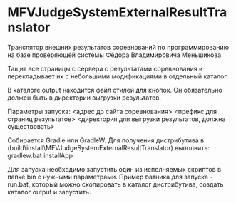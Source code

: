 # MFVJudgeSystemExternalResultTranslator
Транслятор внешних результатов соревнований по программированию на базе проверяющей системы Фёдора Владимировича Меньшикова.


Тащит все страницы с сервера с результатами соревнования и перекладывает их с небольшими модификациями в отдельный каталог.


В каталоге output находится файл стилей для кнопок. Он обязательно должен быть в директории выгрузки результатов.


Параметры запуска: <адрес до сайта соревнования> <префикс для страниц результатов> <директория для выгрузки результатов, должна существовать>

Собирается Gradle или GradleW.
Для получения дистрибутива в (build\install\MFVJudgeSystemExternalResultTranslator\) выполнить:
gradlew.bat installApp

Для запуска необходимо запустить один из исполняемых скриптов в папке bin с нужными параметрами.
Пример батника для запуска - run.bat, который можно скопировать в каталог дистрибутива, создать каталог output и запустить.
